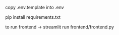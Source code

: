 copy .env.template into .env

pip install requirements.txt

to run frontend -> streamlit run frontend/frontend.py
